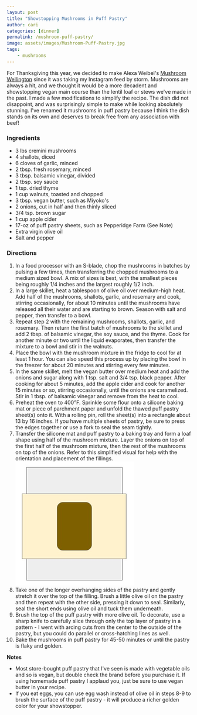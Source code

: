 ```yaml
---
layout: post
title: "Showstopping Mushrooms in Puff Pastry"
author: cari
categories: [dinner]
permalink: /mushroom-puff-pastry/
image: assets/images/Mushroom-Puff-Pastry.jpg
tags:
    - mushrooms
---
```


For Thanksgiving this year, we decided to make Alexa Weibel's [Mushroom Wellington](https://cooking.nytimes.com/recipes/1020596-vegetarian-mushroom-wellington) since it was taking my Instagram feed by storm. Mushrooms are always a hit, and we thought it would be a more decadent and showstopping vegan main course than the lentil loaf or stews we've made in the past. I made a few modifications to simplify the recipe. The dish did not disappoint, and was surprisingly simple to make while looking absolutely stunning. I've renamed it mushrooms in puff pastry because I think the dish stands on its own and deserves to break free from any association with beef! 

<h3> Ingredients </h3>

- 3 lbs cremini mushrooms
- 4 shallots, diced
- 6 cloves of garlic, minced
- 2 tbsp. fresh rosemary, minced
- 3 tbsp. balsamic vinegar, divided
- 2 tbsp. soy sauce
- 1 tsp. dried thyme
- 1 cup walnuts, toasted and chopped
- 3 tbsp. vegan butter, such as Miyoko's
- 2 onions, cut in half and then thinly sliced
- 3/4 tsp. brown sugar
- 1 cup apple cider
- 17-oz of puff pastry sheets, such as Pepperidge Farm (See Note)
- Extra virgin olive oil
- Salt and pepper

<h3> Directions </h3>

1. In a food processor with an S-blade, chop the mushrooms in batches by pulsing a few times, then transferring the chopped mushrooms to a medium sized bowl. A mix of sizes is best, with the smallest pieces being roughly 1/4 inches and the largest roughly 1/2 inch.
2. In a large skillet, heat a tablespoon of olive oil over medium-high heat. Add half of the mushrooms, shallots, garlic, and rosemary and cook, stirring occasionally, for about 10 minutes until the mushrooms have released all their water and are starting to brown. Season with salt and pepper, then transfer to a bowl. 
3. Repeat step 2 with the remaining mushrooms, shallots, garlic, and rosemary. Then return the first batch of mushrooms to the skillet and add 2 tbsp. of balsamic vinegar, the soy sauce, and the thyme. Cook for another minute or two until the liquid evaporates, then transfer the mixture to a bowl and stir in the walnuts.
4. Place the bowl with the mushroom mixture in the fridge to cool for at least 1 hour. You can also speed this process up by placing the bowl in the freezer for about 20 minutes and stirring every few minutes.
5. In the same skillet, melt the vegan butter over medium heat and add the onions and sugar along with 1 tsp. salt and 3/4 tsp. black pepper. After cooking for about 5 minutes, add the apple cider and cook for another 15 minutes or so, stirring occasionally, until the onions are caramelized. Stir in 1 tbsp. of balsamic vinegar and remove from the heat to cool.
6. Preheat the oven to 400&deg;F. Sprinkle some flour onto a silicone baking mat or piece of parchment paper and unfold the thawed puff pastry sheet(s) onto it. With a rolling pin, roll the sheet(s) into a rectangle about 13 by 16 inches. If you have multiple sheets of pastry, be sure to press the edges together or use a fork to seal the seam tightly.
7. Transfer the silicone mat and puff pastry to a baking tray and form a loaf shape using half of the mushroom mixture. Layer the onions on top of the first half of the mushroom mixture, then the rest of the mushrooms on top of the onions. Refer to this simplified visual for help with the orientation and placement of the fillings.  
![Mushroom Puff Pastry](/assets/images/Mushroom-Assembly.jpg)
8. Take one of the longer overhanging sides of the pastry and gently stretch it over the top of the filling. Brush a little olive oil on the pastry and then repeat with the other side, pressing it down to seal. Similarly, seal the short ends using olive oil and tuck them underneath.
9. Brush the top of the puff pastry with more olive oil. To decorate, use a sharp knife to carefully slice through only the top layer of pastry in a pattern - I went with arcing cuts from the center to the outside of the pastry, but you could do parallel or cross-hatching lines as well.
10. Bake the mushrooms in puff pastry for 45-50 minutes or until the pastry is flaky and golden.

**Notes**
- Most store-bought puff pastry that I've seen is made with vegetable oils and so is vegan, but double check the brand before you purchase it. If using homemade puff pastry I applaud you, just be sure to use vegan butter in your recipe.
- If you eat eggs, you can use egg wash instead of olive oil in steps 8-9 to brush the surface of the puff pastry - it will produce a richer golden color for your showstopper.